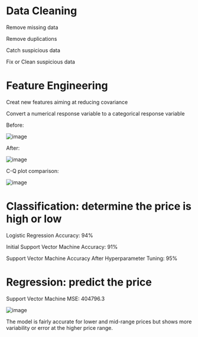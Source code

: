 # Data Cleaning

Remove missing data

Remove duplications

Catch suspicious data

Fix or Clean suspicious data


# Feature Engineering

Creat new features aiming at reducing covariance

Convert a numerical response variable to a categorical response variable


Before:

![image](https://github.com/user-attachments/assets/79b2f825-7191-4c6e-be86-0c1e02da14dd)

After:

![image](https://github.com/user-attachments/assets/3c1c1285-93cc-44c1-bf83-2bdddda8ac52)

C-Q plot comparison:

![image](https://github.com/user-attachments/assets/5e5a1fa8-857d-4bae-96b0-ae9a982bb51a)


# Classification: determine the price is high or low

Logistic Regression Accuracy: 94%

Initial Support Vector Machine Accuracy: 91%

Support Vector Machine Accuracy After Hyperparameter Tuning: 95%

# Regression: predict the price

Support Vector Machine MSE: 404796.3

![image](https://github.com/user-attachments/assets/9ad96fbd-81ed-4cb2-bc89-4711a146598e)

The model is fairly accurate for lower and mid-range prices but shows more variability or error at the higher price range.
